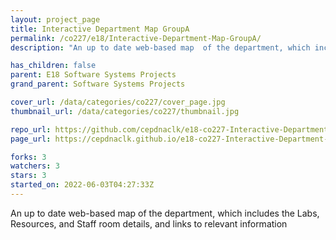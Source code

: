```yaml
---
layout: project_page
title: Interactive Department Map GroupA
permalink: /co227/e18/Interactive-Department-Map-GroupA/
description: "An up to date web-based map  of the department, which includes the Labs, Resources, and Staff room details, and links to relevant information"

has_children: false
parent: E18 Software Systems Projects
grand_parent: Software Systems Projects

cover_url: /data/categories/co227/cover_page.jpg
thumbnail_url: /data/categories/co227/thumbnail.jpg

repo_url: https://github.com/cepdnaclk/e18-co227-Interactive-Department-Map-GroupA
page_url: https://cepdnaclk.github.io/e18-co227-Interactive-Department-Map-GroupA

forks: 3
watchers: 3
stars: 3
started_on: 2022-06-03T04:27:33Z
---
```

An up to date web-based map  of the department, which includes the Labs, Resources, and Staff room details, and links to relevant information

